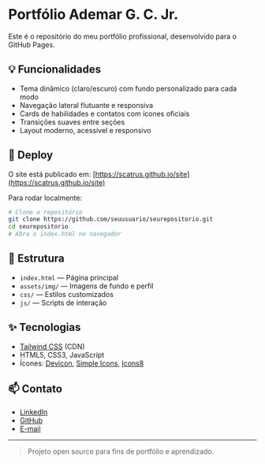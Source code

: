 # Portfólio Ademar G. C. Jr.

Este é o repositório do meu portfólio profissional, desenvolvido para o GitHub Pages.

## 💡 Funcionalidades
- Tema dinâmico (claro/escuro) com fundo personalizado para cada modo
- Navegação lateral flutuante e responsiva
- Cards de habilidades e contatos com ícones oficiais
- Transições suaves entre seções
- Layout moderno, acessível e responsivo

## 🚀 Deploy
O site está publicado em: [https://scatrus.github.io/site](https://scatrus.github.io/site)

Para rodar localmente:
```bash
# Clone o repositório
git clone https://github.com/seuusuario/seurepositorio.git
cd seurepositorio
# Abra o index.html no navegador
```

## 📁 Estrutura
- `index.html` — Página principal
- `assets/img/` — Imagens de fundo e perfil
- `css/` — Estilos customizados
- `js/` — Scripts de interação

## ✨ Tecnologias
- [Tailwind CSS](https://tailwindcss.com/) (CDN)
- HTML5, CSS3, JavaScript
- Ícones: [Devicon](https://devicon.dev/), [Simple Icons](https://simpleicons.org/), [Icons8](https://icons8.com/)

## 📫 Contato
- [LinkedIn](https://linkedin.com/in/ademarcandeias)
- [GitHub](https://github.com/scatrus)
- [E-mail](mailto:ademarcandeias@gmail.com)

---

> Projeto open source para fins de portfólio e aprendizado.
